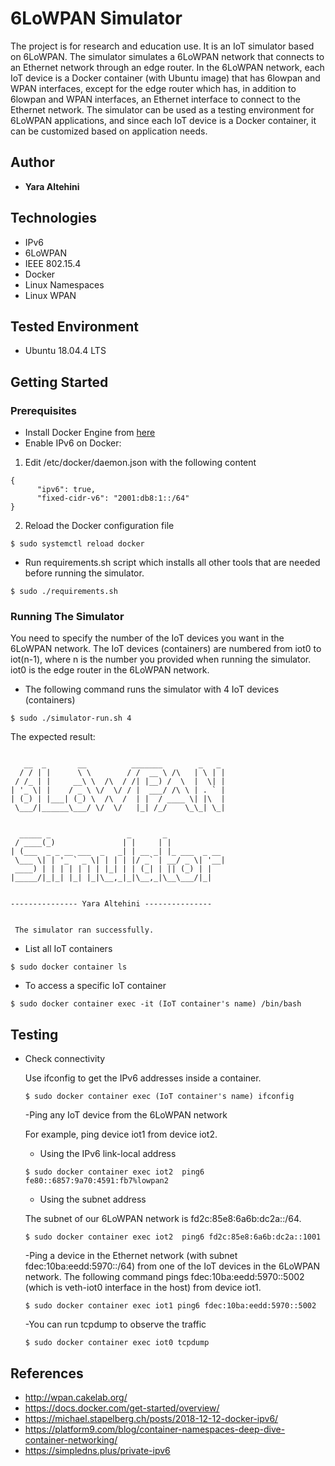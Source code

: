 # 6LoWPAN Simulator

The project is for research and education use. It is an IoT simulator based on 6LoWPAN. The simulator simulates a 6LoWPAN network that connects to an Ethernet network through an edge router. In the 6LoWPAN network, each IoT device is a Docker container (with Ubuntu image) that has 6lowpan and WPAN interfaces, except for the edge router which has, in addition to 6lowpan and WPAN interfaces, an Ethernet interface to connect to the Ethernet network. The simulator can be used as a testing environment for 6LoWPAN applications, and since each IoT device is a Docker container, it can be customized based on application needs.


## Author

* **Yara Altehini**

## Technologies

* IPv6
* 6LoWPAN
* IEEE 802.15.4
* Docker
* Linux Namespaces
* Linux WPAN

## Tested Environment

* Ubuntu 18.04.4 LTS

## Getting Started

### Prerequisites

* Install Docker Engine from [here](https://docs.docker.com/engine/install/ubuntu/)
* Enable IPv6 on Docker:

1. Edit /etc/docker/daemon.json with the following content 
```
{
      "ipv6": true,
      "fixed-cidr-v6": "2001:db8:1::/64"
}

```
2. Reload the Docker configuration file

```
$ sudo systemctl reload docker

```
* Run requirements.sh script which installs all other tools that are needed before running the simulator.

```
$ sudo ./requirements.sh 
```

### Running The Simulator

You need to specify the number of the IoT devices you want in the 6LoWPAN network. The IoT devices (containers) are numbered from iot0 to iot(n-1), where n is the number you provided when running the simulator. iot0 is the edge router in the 6LoWPAN network.

*  The following command runs the simulator with 4 IoT devices (containers)

```
$ sudo ./simulator-run.sh 4 
```

 The expected result:

```

   __  _       __          _______        _   _ 
  / / | |      \ \        / /  __ \ /\   | \ | |
 / /_ | |     __\ \  /\  / /| |__) /  \  |  \| |
| '_ \| |    / _ \ \/  \/ / |  ___/ /\ \ | . ` |
| (_) | |___| (_) \  /\  /  | |  / ____ \| |\  |
 \___/|______\___/ \/  \/   |_| /_/    \_\_| \_|
                                                
                                                
  _____ _                 _       _             
 / ____(_)               | |     | |            
| (___  _ _ __ ___  _   _| | __ _| |_ ___  _ __ 
 \___ \| | '_ ` _ \| | | | |/ _` | __/ _ \| '__|
 ____) | | | | | | | |_| | | (_| | || (_) | |   
|_____/|_|_| |_| |_|\__,_|_|\__,_|\__\___/|_|   
                                                
                                                
--------------- Yara Altehini ---------------


 The simulator ran successfully. 

```

* List all IoT containers

```
$ sudo docker container ls  
```

* To access a specific IoT container

```
$ sudo docker container exec -it (IoT container's name) /bin/bash
```

## Testing

* Check connectivity

	Use ifconfig to get the IPv6 addresses inside a container.
	```
	$ sudo docker container exec (IoT container's name) ifconfig
	```

	-Ping any IoT device from the 6LoWPAN network

	For example, ping device iot1 from device iot2.

	* Using the IPv6 link-local address
  

	```
	$ sudo docker container exec iot2  ping6 fe80::6857:9a70:4591:fb7%lowpan2
	```

	* Using the subnet address
	
  The subnet of our 6LoWPAN network is fd2c:85e8:6a6b:dc2a::/64.

	```
	$ sudo docker container exec iot2  ping6 fd2c:85e8:6a6b:dc2a::1001
	```

	-Ping a device in the Ethernet network (with subnet fdec:10ba:eedd:5970::/64) from one of the IoT devices in the 6LoWPAN network. The following command pings fdec:10ba:eedd:5970::5002 (which is veth-iot0 interface in the host) from device iot1.

	```
	$ sudo docker container exec iot1 ping6 fdec:10ba:eedd:5970::5002
	```

	-You can run tcpdump to observe the traffic
	
	```
	$ sudo docker container exec iot0 tcpdump
	```


## References

* http://wpan.cakelab.org/
* https://docs.docker.com/get-started/overview/
* https://michael.stapelberg.ch/posts/2018-12-12-docker-ipv6/
* https://platform9.com/blog/container-namespaces-deep-dive-container-networking/
* https://simpledns.plus/private-ipv6



